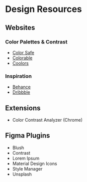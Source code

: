 # Design Resources

## Websites

### Color Palettes & Contrast
* [Color Safe](https://colorsafe.co/)
* [Colorable](https://colorable.jxnblk.com/)
* [Coolors](https://coolors.co/)

### Inspiration
* [Behance](https://behance.net/)
* [Dribbble](https://dribbble.com/)

## Extensions

* Color Contrast Analyzer (Chrome)

## Figma Plugins

* Blush
* Contrast
* Lorem Ipsum
* Material Design Icons
* Style Manager
* Unsplash

